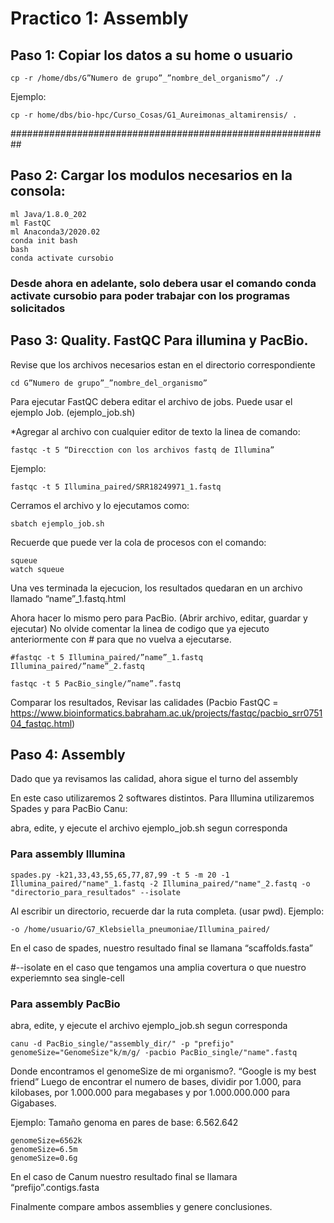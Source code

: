 # Practico 1:  Assembly


## Paso 1: Copiar los datos a su home o usuario

```
cp -r /home/dbs/G”Numero de grupo”_”nombre_del_organismo”/ ./
```

Ejemplo: 

```
cp -r home/dbs/bio-hpc/Curso_Cosas/G1_Aureimonas_altamirensis/ .
```
########################################################## 


## Paso 2: Cargar los modulos necesarios en la consola:

```
ml Java/1.8.0_202
ml FastQC
ml Anaconda3/2020.02
conda init bash
bash
conda activate cursobio
```

### Desde ahora en adelante, solo debera usar el comando conda activate cursobio para poder trabajar con los programas solicitados

## Paso 3: Quality. FastQC Para illumina y PacBio.

Revise que los archivos necesarios estan en el directorio correspondiente

```
cd G”Numero de grupo”_”nombre_del_organismo”
```

Para ejecutar FastQC debera editar el archivo de jobs. Puede usar el ejemplo Job. (ejemplo_job.sh)

*Agregar al archivo con cualquier editor de texto la linea de comando:

```
fastqc -t 5 “Direcction con los archivos fastq de Illumina” 
```

Ejemplo: 
``` 
fastqc -t 5 Illumina_paired/SRR18249971_1.fastq
```

Cerramos el archivo y lo ejecutamos como:

```
sbatch ejemplo_job.sh

```
Recuerde que puede ver la cola de procesos con el comando:
```
squeue 
watch squeue
```

Una ves terminada la ejecucion, los resultados quedaran en un archivo llamado “name”_1.fastq.html

Ahora hacer lo mismo pero para PacBio. (Abrir archivo, editar, guardar y ejecutar) No olvide comentar la linea de codigo que ya ejecuto anteriormente con # para que no vuelva a ejecutarse.

```
#fastqc -t 5 Illumina_paired/”name”_1.fastq Illumina_paired/”name”_2.fastq

fastqc -t 5 PacBio_single/”name”.fastq
```

Comparar los resultados,  Revisar las calidades
(Pacbio FastQC = https://www.bioinformatics.babraham.ac.uk/projects/fastqc/pacbio_srr075104_fastqc.html)



## Paso 4: Assembly

Dado que ya revisamos las calidad, ahora sigue el turno del assembly

En este caso utilizaremos 2 softwares distintos. Para Illumina utilizaremos Spades y para PacBio Canu:

abra, edite, y ejecute el archivo  ejemplo_job.sh segun corresponda

### Para assembly Illumina

```
spades.py -k21,33,43,55,65,77,87,99 -t 5 -m 20 -1 Illumina_paired/"name"_1.fastq -2 Illumina_paired/"name"_2.fastq -o "directorio_para_resultados" --isolate
```

Al escribir un directorio, recuerde dar la ruta completa. (usar pwd). 
Ejemplo:
```
-o /home/usuario/G7_Klebsiella_pneumoniae/Illumina_paired/
```

En el caso de spades, nuestro resultado final se llamana “scaffolds.fasta”

#--isolate en el caso que tengamos una amplia covertura o que nuestro experiemnto sea single-cell

### Para assembly PacBio

abra, edite, y ejecute el archivo  ejemplo_job.sh segun corresponda

```
canu -d PacBio_single/"assembly_dir/" -p "prefijo" genomeSize="GenomeSize"k/m/g/ -pacbio PacBio_single/"name".fastq
```

Donde encontramos el genomeSize de mi organismo?. “Google is my best friend”
Luego de encontrar el numero de bases, dividir por 1.000, para kilobases, por 1.000.000 para megabases y por 1.000.000.000 para Gigabases.

Ejemplo: 
Tamaño genoma en pares de base: 6.562.642
```
genomeSize=6562k
genomeSize=6.5m
genomeSize=0.6g
```

En el caso de Canum nuestro resultado final se llamara “prefijo”.contigs.fasta

Finalmente compare ambos assemblies y genere conclusiones.
